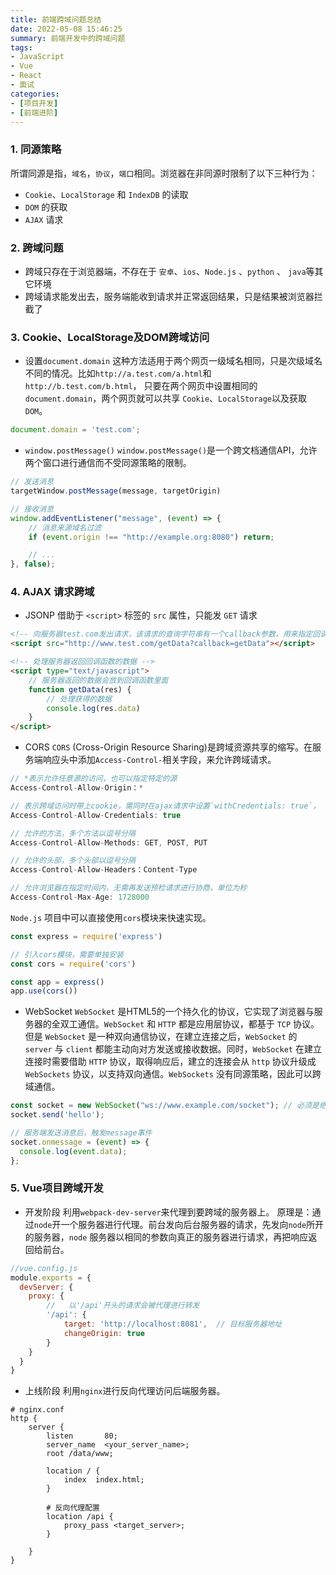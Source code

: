 ```yaml
---
title: 前端跨域问题总结
date: 2022-05-08 15:46:25
summary: 前端开发中的跨域问题
tags:
- JavaScript
- Vue
- React
- 面试
categories:
- [项目开发]
- [前端进阶]
---
```


### 1. 同源策略
所谓同源是指，`域名`，`协议`，`端口`相同。浏览器在非同源时限制了以下三种行为：
- `Cookie`、`LocalStorage` 和 `IndexDB` 的读取
- `DOM` 的获取
- `AJAX` 请求

### 2. 跨域问题
- 跨域只存在于浏览器端，不存在于 `安卓`、`ios`、`Node.js` 、`python` 、 `java`等其它环境
- 跨域请求能发出去，服务端能收到请求并正常返回结果，只是结果被浏览器拦截了

### 3. Cookie、LocalStorage及DOM跨域访问
- 设置`document.domain`
这种方法适用于两个网页一级域名相同，只是次级域名不同的情况。比如`http://a.test.com/a.html`和`http://b.test.com/b.html`，
只要在两个网页中设置相同的`document.domain`，两个网页就可以共享 `Cookie`、`LocalStorage`以及获取`DOM`。
```js
document.domain = 'test.com';
```
- `window.postMessage()`
`window.postMessage()`是一个跨文档通信API，允许两个窗口进行通信而不受同源策略的限制。
```js
// 发送消息
targetWindow.postMessage(message, targetOrigin)

// 接收消息
window.addEventListener("message", (event) => {
    // 消息来源域名过滤
    if (event.origin !== "http://example.org:8080") return;

    // ...
}, false);
```

### 4. AJAX 请求跨域
- JSONP
借助于 `<script>` 标签的 `src` 属性，只能发 `GET` 请求
```html
<!-- 向服务器test.com发出请求，该请求的查询字符串有一个callback参数，用来指定回调函数 -->
<script src="http://www.test.com/getData?callback=getData"></script>

<!-- 处理服务器返回回调函数的数据 -->
<script type="text/javascript">
    // 服务器返回的数据会放到回调函数里面
    function getData(res) {
        // 处理获得的数据
        console.log(res.data)
    }
</script>
```

- CORS
`CORS` (Cross-Origin Resource Sharing)是跨域资源共享的缩写。在服务端响应头中添加`Access-Control-`相关字段，来允许跨域请求。
```js
// *表示允许任意源的访问，也可以指定特定的源
Access-Control-Allow-Origin：*  

// 表示跨域访问时带上cookie，需同时在ajax请求中设置`withCredentials: true`，
Access-Control-Allow-Credentials: true

// 允许的方法，多个方法以逗号分隔
Access-Control-Allow-Methods: GET, POST, PUT

// 允许的头部，多个头部以逗号分隔
Access-Control-Allow-Headers：Content-Type

// 允许浏览器在指定时间内，无需再发送预检请求进行协商，单位为秒
Access-Control-Max-Age: 1728000
```
`Node.js` 项目中可以直接使用`cors`模块来快速实现。
```js
const express = require('express')

// 引入cors模块，需要单独安装
const cors = require('cors')

const app = express()
app.use(cors())
```

- WebSocket 
`WebSocket` 是HTML5的一个持久化的协议，它实现了浏览器与服务器的全双工通信。`WebSocket` 和 `HTTP` 都是应用层协议，都基于 `TCP` 协议。但是 `WebSocket` 是一种双向通信协议，在建立连接之后，`WebSocket` 的 `server` 与 `client` 都能主动向对方发送或接收数据。同时，`WebSocket` 在建立连接时需要借助 `HTTP` 协议，取得响应后，建立的连接会从 `http` 协议升级成 `WebSockets` 协议，以支持双向通信。`WebSockets` 没有同源策略，因此可以跨域通信。
```js
const socket = new WebSocket("ws://www.example.com/socket"); // 必须是绝对路径
socket.send('hello');

// 服务端发送消息后，触发message事件
socket.onmessage = (event) => {
  console.log(event.data);
};
```

### 5. Vue项目跨域开发
- 开发阶段
利用`webpack-dev-server`来代理到要跨域的服务器上。
原理是：通过`node`开一个服务器进行代理。前台发向后台服务器的请求，先发向`node`所开的服务器，`node` 服务器以相同的参数向真正的服务器进行请求，再把响应返回给前台。
```js
//vue.config.js
module.exports = {
  devServer: {
    proxy: {
        //   以'/api'开头的请求会被代理进行转发
        '/api': {  
            target: 'http://localhost:8081',  // 目标服务器地址   
            changeOrigin: true                     
        }
    }
  }
}
```
- 上线阶段
利用`nginx`进行反向代理访问后端服务器。
```
# nginx.conf
http {
    server {
        listen       80;
        server_name  <your_server_name>;
        root /data/www;          

        location / {
            index  index.html; 
        }

        # 反向代理配置
        location /api {  
            proxy_pass <target_server>;
        }

    }
}
```